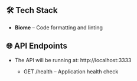 ## 🛠️ Tech Stack

- **Biome** – Code formatting and linting

## 🌐 API Endpoints

- The API will be running at: http://localhost:3333

  - GET /health – Application health check
